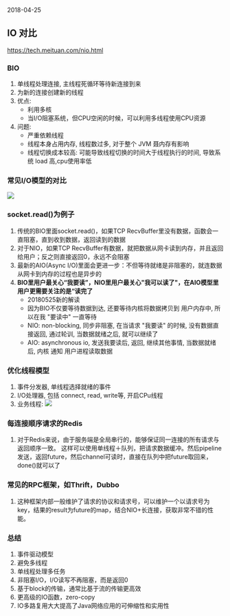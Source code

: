 2018-04-25

## IO 对比
https://tech.meituan.com/nio.html

### BIO
1. 单线程处理连接, 主线程死循环等待新连接到来
2. 为新的连接创建新的线程
3. 优点:
    - 利用多核
    - 当I/O阻塞系统，但CPU空闲的时候，可以利用多线程使用CPU资源
4. 问题:
    - 严重依赖线程
    - 线程本身占用内存, 线程数过多, 对于整个 JVM 聂内存有影响
    - 线程切换成本较高: 可能导致线程切换的时间大于线程执行的时间, 导致系统 load 高,cpu使用率低
    
### 常见I/O模型的对比
![](1.jpg)      

### socket.read()为例子
1. 传统的BIO里面socket.read()，如果TCP RecvBuffer里没有数据，函数会一直阻塞，直到收到数据，返回读到的数据
2. 对于NIO，如果TCP RecvBuffer有数据，就把数据从网卡读到内存，并且返回给用户；反之则直接返回0，永远不会阻塞     
3. 最新的AIO(Async I/O)里面会更进一步：不但等待就绪是非阻塞的，就连数据从网卡到内存的过程也是异步的
4. **BIO里用户最关心“我要读”，NIO里用户最关心"我可以读了"，在AIO模型里用户更需要关注的是“读完了**
    - 20180525新的解读
    - 因为BIO不仅要等待数据到达, 还要等待内核将数据拷贝到 用户内存中, 所以在我 "要读中" 一直等待
    - NIO: non-blocking, 同步非阻塞, 在当请求 "我要读" 的时候, 没有数据直接返回, 通过轮训, 当数据就绪之后, 就可以继续了
    - AIO: asynchronous io, 发送我要读后, 返回, 继续其他事情, 当数据就绪后, 内核 通知 用户进程读取数据

### 优化线程模型
1. 事件分发器, 单线程选择就绪的事件
2. I/O处理器, 包括 connect, read, write等, 开启CPu线程
3. 业务线程:
![](2.jpg)



### 每连接顺序请求的Redis
1. 对于Redis来说，由于服务端是全局串行的，能够保证同一连接的所有请求与返回顺序一致。
这样可以使用单线程＋队列，把请求数据缓冲。然后pipeline发送，返回future，然后channel可读时，直接在队列中把future取回来，done()就可以了

### 常见的RPC框架，如Thrift，Dubbo
1. 这种框架内部一般维护了请求的协议和请求号，可以维护一个以请求号为key，结果的result为future的map，结合NIO+长连接，获取非常不错的性能。

### 总结
1. 事件驱动模型
1. 避免多线程
1. 单线程处理多任务
1. 非阻塞I/O，I/O读写不再阻塞，而是返回0
1. 基于block的传输，通常比基于流的传输更高效
1. 更高级的IO函数，zero-copy
1. IO多路复用大大提高了Java网络应用的可伸缩性和实用性